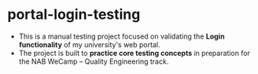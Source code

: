 # portal-login-testing
- This is a manual testing project focused on validating the **Login functionality** of my university's web portal. 
- The project is built to **practice core testing concepts** in preparation for the NAB WeCamp – Quality Engineering track.
